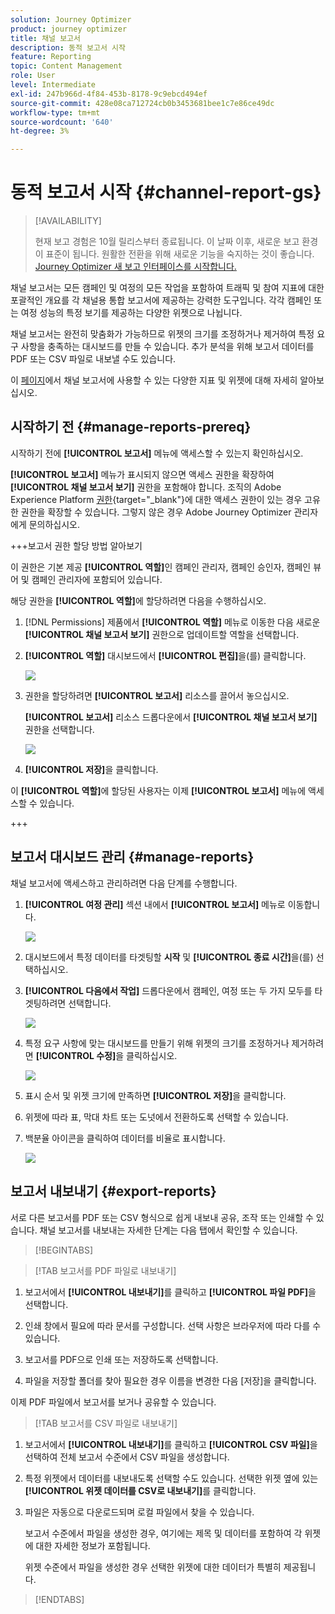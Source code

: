 ```yaml
---
solution: Journey Optimizer
product: journey optimizer
title: 채널 보고서
description: 동적 보고서 시작
feature: Reporting
topic: Content Management
role: User
level: Intermediate
exl-id: 247b966d-4f84-453b-8178-9c9ebcd494ef
source-git-commit: 428e08ca712724cb0b3453681bee1c7e86ce49dc
workflow-type: tm+mt
source-wordcount: '640'
ht-degree: 3%

---
```


# 동적 보고서 시작 {#channel-report-gs}

>[!AVAILABILITY]
>
>현재 보고 경험은 10월 릴리스부터 종료됩니다. 이 날짜 이후, 새로운 보고 환경이 표준이 됩니다. 원활한 전환을 위해 새로운 기능을 숙지하는 것이 좋습니다. [Journey Optimizer 새 보고 인터페이스를 시작합니다.](report-gs-cja.md)

채널 보고서는 모든 캠페인 및 여정의 모든 작업을 포함하여 트래픽 및 참여 지표에 대한 포괄적인 개요를 각 채널용 통합 보고서에 제공하는 강력한 도구입니다. 각각 캠페인 또는 여정 성능의 특정 보기를 제공하는 다양한 위젯으로 나뉩니다.

채널 보고서는 완전히 맞춤화가 가능하므로 위젯의 크기를 조정하거나 제거하여 특정 요구 사항을 충족하는 대시보드를 만들 수 있습니다. 추가 분석을 위해 보고서 데이터를 PDF 또는 CSV 파일로 내보낼 수도 있습니다.

이 [페이지](channel-report.md)에서 채널 보고서에 사용할 수 있는 다양한 지표 및 위젯에 대해 자세히 알아보십시오.

## 시작하기 전 {#manage-reports-prereq}

시작하기 전에 **[!UICONTROL 보고서]** 메뉴에 액세스할 수 있는지 확인하십시오.

**[!UICONTROL 보고서]** 메뉴가 표시되지 않으면 액세스 권한을 확장하여 **[!UICONTROL 채널 보고서 보기]** 권한을 포함해야 합니다. 조직의 Adobe Experience Platform [권한](https://experienceleague.adobe.com/docs/experience-platform/access-control/home.html?lang=ko){target="_blank"}에 대한 액세스 권한이 있는 경우 고유한 권한을 확장할 수 있습니다. 그렇지 않은 경우 Adobe Journey Optimizer 관리자에게 문의하십시오.

+++보고서 권한 할당 방법 알아보기

이 권한은 기본 제공 **[!UICONTROL 역할]**&#x200B;인 캠페인 관리자, 캠페인 승인자, 캠페인 뷰어 및 캠페인 관리자에 포함되어 있습니다.

해당 권한을 **[!UICONTROL 역할]**&#x200B;에 할당하려면 다음을 수행하십시오.

1. [!DNL Permissions] 제품에서 **[!UICONTROL 역할]** 메뉴로 이동한 다음 새로운 **[!UICONTROL 채널 보고서 보기]** 권한으로 업데이트할 역할을 선택합니다.

1. **[!UICONTROL 역할]** 대시보드에서 **[!UICONTROL 편집]**&#x200B;을(를) 클릭합니다.

   ![](assets/channel_permission_1.png)

1. 권한을 할당하려면 **[!UICONTROL 보고서]** 리소스를 끌어서 놓으십시오.

   **[!UICONTROL 보고서]** 리소스 드롭다운에서 **[!UICONTROL 채널 보고서 보기]** 권한을 선택합니다.

   ![](assets/channel_permission_2.png)

1. **[!UICONTROL 저장]**&#x200B;을 클릭합니다.

이 **[!UICONTROL 역할]**&#x200B;에 할당된 사용자는 이제 **[!UICONTROL 보고서]** 메뉴에 액세스할 수 있습니다.

+++

## 보고서 대시보드 관리 {#manage-reports}

채널 보고서에 액세스하고 관리하려면 다음 단계를 수행합니다.

1. **[!UICONTROL 여정 관리]** 섹션 내에서 **[!UICONTROL 보고서]** 메뉴로 이동합니다.

   ![](assets/channel_report_1.png)

1. 대시보드에서 특정 데이터를 타겟팅할 **시작** 및 **[!UICONTROL 종료 시간]**&#x200B;을(를) 선택하십시오.

1. **[!UICONTROL 다음에서 작업]** 드롭다운에서 캠페인, 여정 또는 두 가지 모두를 타겟팅하려면 선택합니다.

   ![](assets/channel_report_2.png)

1. 특정 요구 사항에 맞는 대시보드를 만들기 위해 위젯의 크기를 조정하거나 제거하려면 **[!UICONTROL 수정]**&#x200B;을 클릭하십시오.

   ![](assets/channel_report_3.png)

1. 표시 순서 및 위젯 크기에 만족하면 **[!UICONTROL 저장]**&#x200B;을 클릭합니다.

1. 위젯에 따라 표, 막대 차트 또는 도넛에서 전환하도록 선택할 수 있습니다.

1. 백분율 아이콘을 클릭하여 데이터를 비율로 표시합니다.

   ![](assets/channel_report_4.png)

## 보고서 내보내기 {#export-reports}

서로 다른 보고서를 PDF 또는 CSV 형식으로 쉽게 내보내 공유, 조작 또는 인쇄할 수 있습니다. 채널 보고서를 내보내는 자세한 단계는 다음 탭에서 확인할 수 있습니다.

>[!BEGINTABS]

>[!TAB 보고서를 PDF 파일로 내보내기]

1. 보고서에서 **[!UICONTROL 내보내기]**&#x200B;를 클릭하고 **[!UICONTROL 파일 PDF]**&#x200B;을 선택합니다.

1. 인쇄 창에서 필요에 따라 문서를 구성합니다. 선택 사항은 브라우저에 따라 다를 수 있습니다.

1. 보고서를 PDF으로 인쇄 또는 저장하도록 선택합니다.

1. 파일을 저장할 폴더를 찾아 필요한 경우 이름을 변경한 다음 [저장]을 클릭합니다.

이제 PDF 파일에서 보고서를 보거나 공유할 수 있습니다.

>[!TAB 보고서를 CSV 파일로 내보내기]

1. 보고서에서 **[!UICONTROL 내보내기]**&#x200B;를 클릭하고 **[!UICONTROL CSV 파일]**&#x200B;을 선택하여 전체 보고서 수준에서 CSV 파일을 생성합니다.

1. 특정 위젯에서 데이터를 내보내도록 선택할 수도 있습니다. 선택한 위젯 옆에 있는 **[!UICONTROL 위젯 데이터를 CSV로 내보내기]**&#x200B;를 클릭합니다.

1. 파일은 자동으로 다운로드되며 로컬 파일에서 찾을 수 있습니다.

   보고서 수준에서 파일을 생성한 경우, 여기에는 제목 및 데이터를 포함하여 각 위젯에 대한 자세한 정보가 포함됩니다.

   위젯 수준에서 파일을 생성한 경우 선택한 위젯에 대한 데이터가 특별히 제공됩니다.

>[!ENDTABS]
